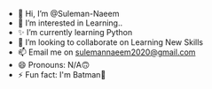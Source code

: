- 👋 Hi, I’m @Suleman-Naeem
- 👀 I’m interested in Learning..
- ✨ I’m currently learning Python
- 🤝 I’m looking to collaborate on Learning New Skills
- 📫 Email me on sulemannaeem2020@gmail.com
- 😄 Pronouns: N/A🙃
- ⚡ Fun fact: I'm Batman🥸

<!---
Suleman-Naeem/Suleman-Naeem is a ✨ special ✨ repository because its `README.md` (this file) appears on your GitHub profile.
You can click the Preview link to take a look at your changes.
--->
